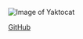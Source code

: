 

![Image of Yaktocat](https://octodex.github.com/images/yaktocat.png)

[GitHub](http://github.com)
